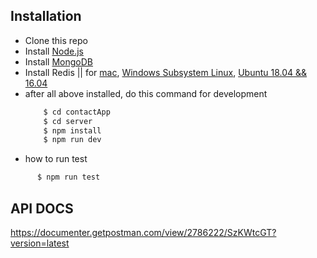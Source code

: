 ## Installation
  - Clone this repo
  - Install [Node.js](https://nodejs.org/)
  - Install [MongoDB](https://docs.mongodb.com/manual/installation/)
  - Install Redis || for [mac](https://gist.github.com/tomysmile/1b8a321e7c58499ef9f9441b2faa0aa8), [Windows Subsystem Linux](https://dzone.com/articles/running-redis-on-windows-10), [Ubuntu 18.04 && 16.04](https://tecadmin.net/install-redis-ubuntu/)
  - after all above installed, do this command for development
    ```sh
        $ cd contactApp
        $ cd server
        $ npm install
        $ npm run dev
    ```
  - how to run test  
  ```sh
        $ npm run test
  ```
  ## API DOCS
  https://documenter.getpostman.com/view/2786222/SzKWtcGT?version=latest
  